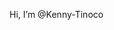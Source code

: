 Hi, I’m @Kenny-Tinoco

<!---
Kenny-Tinoco/Kenny-Tinoco is a ✨ special ✨ repository because its `README.md` (this file) appears on your GitHub profile.
You can click the Preview link to take a look at your changes.
--->
